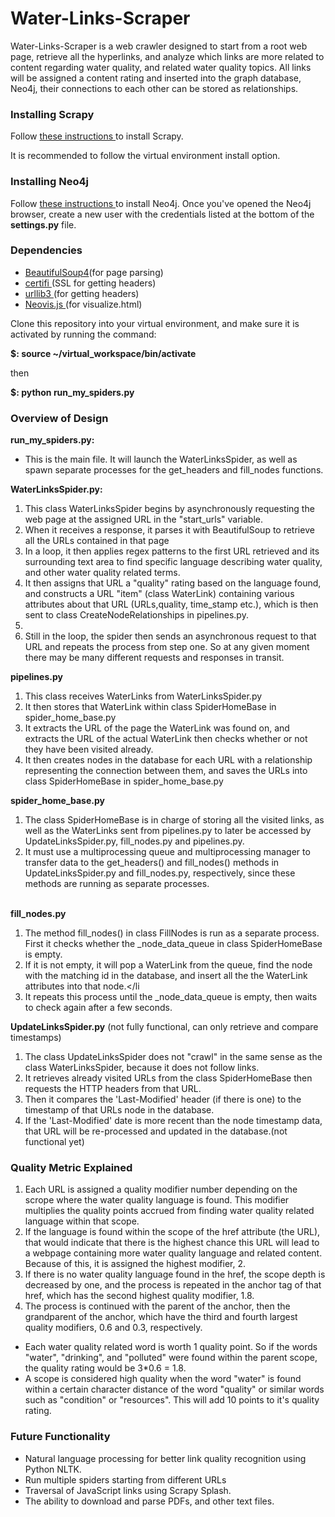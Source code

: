 # Water-Links-Scraper

<p>Water-Links-Scraper is a web crawler designed to start from a root web page, 
retrieve all the hyperlinks, and analyze which links are more related to content 
regarding water quality, and related water quality topics. All links will be assigned a content rating and inserted into the graph database, Neo4j, their connections to each other can be stored as relationships. 

<h3> Installing Scrapy </h3>
<p>Follow <a href='http://doc.scrapy.org/en/latest/intro/install.html'> these instructions </a>to install Scrapy.</p>
<p>It is recommended to follow the virtual environment install option.</p>

<h3> Installing Neo4j </h3>
<p>Follow <a href='https://neo4j.com/docs/operations-manual/current/installation/'>these instructions </a> to install Neo4j. Once you've opened the Neo4j browser, create a new user with the credentials listed at the bottom of the <b>settings.py</b>  file.</p>

<h3> Dependencies </h3>
<ul>
  <li><a href='https://www.crummy.com/software/BeautifulSoup/bs4/doc/#installing-beautiful-soup'>BeautifulSoup4</a>(for page parsing)</li>
  <li><a href='https://pypi.org/project/certifi/'>certifi </a>(SSL for getting headers)</li>
  <li><a href='https://pypi.org/project/urllib3/'>urllib3 </a>(for getting headers)</li>
  <li><a href='https://github.com/neo4j-contrib/neovis.js/'>Neovis.js </a>(for visualize.html)</li>
</ul>
  

<p>Clone this repository into your virtual environment, and make sure it is activated
by running the command:</p>
<p><b>$: source ~/virtual_workspace/bin/activate</b></p>
<p>then</p>
<p><b>$: python run_my_spiders.py</b></p>

<h3>Overview of Design</h3>

<b>run_my_spiders.py:</b>
  <ul><li>This is the main file. It will launch the WaterLinksSpider, as well as spawn separate processes for the get_headers and fill_nodes functions.</li></ul>
  
  <b>WaterLinksSpider.py:</b>
    <ol>
      <li>This class WaterLinksSpider begins by asynchronously requesting the web page at the assigned URL in the "start_urls" variable.           </li> 
      <li>When it receives a response, it parses it with BeautifulSoup to retrieve all the URLs contained in that page</li>
      <li> In a loop, it then applies regex patterns to the first URL retrieved and its surrounding text area to find specific language describing water quality, and other water quality related terms.</li> 
      <li>It then assigns that URL a "quality" rating based on the language found, and constructs a URL "item" (class WaterLink) containing various attributes about that URL (URLs,quality, time_stamp etc.), which is then sent to class CreateNodeRelationships in pipelines.py.<li>
      <li>Still in the loop, the spider then sends an asynchronous request to that URL and repeats the process from step one. So at any given moment there may be many different requests and responses in transit. </li>
    </ol>
    
  <b>pipelines.py</b>
    <ol>
     <li>This class receives WaterLinks from WaterLinksSpider.py</li>
     <li>It then stores that WaterLink within class SpiderHomeBase in spider_home_base.py</li>
     <li>It extracts the URL of the page the WaterLink was found on, and extracts the URL of the actual WaterLink then checks whether or not they have been visited already.</li> 
      <li> It then creates nodes in the database for each URL with a relationship representing the connection between them, and saves the URLs into class SpiderHomeBase in spider_home_base.py</li>
    </ol>
  
  <b>spider_home_base.py</b>
    <ol>
      <li> The class SpiderHomeBase is in charge of storing all the visited links, as well as the WaterLinks sent from pipelines.py to later be accessed by UpdateLinksSpider.py, fill_nodes.py and pipelines.py.</li>
      <li> It must use a multiprocessing queue and multiprocessing manager to transfer data to the get_headers() and fill_nodes() methods in UpdateLinksSpider.py and fill_nodes.py, respectively, since these methods are running as separate processes.</li>    
    </ol>
  
  <b>fill_nodes.py</b>
    <ol>
      <li>The method fill_nodes() in class FillNodes is run as a separate process. First it checks whether the _node_data_queue in class SpiderHomeBase is empty.</li>
      <li> If it is not empty, it will pop a WaterLink from the queue, find the node with the matching id in the database, and insert all the the WaterLink attributes into that node.</li
      <li> It repeats this process until the _node_data_queue is empty, then waits to check again after a few seconds.</li>
    </ol>
  
  <b>UpdateLinksSpider.py</b> (not fully functional, can only retrieve and compare timestamps)
    <ol>
      <li> The class UpdateLinksSpider does not "crawl" in the same sense as the class WaterLinksSpider, because it does not follow links.</li> 
      <li>It retrieves already visited URLs from the class SpiderHomeBase then requests the HTTP headers from that URL.</li>
      <li>Then it compares the 'Last-Modified' header (if there is one) to the timestamp of that URLs node in the database.</li> 
      <li>If the 'Last-Modified' date is more recent than the node timestamp data, that URL will be re-processed and updated in the database.(not functional yet)</li>
    </ol>

<h3>Quality Metric Explained</h3>
<ol>
  <li> Each URL is assigned a quality modifier number depending on the scrope where the water quality language is found. This modifier multiplies the quality points accrued from finding water quality related language within that scope.</li>
  <li> If the language is found within the scope of the href attribute (the URL), that would indicate that there is the highest chance this URL will lead to a webpage containing more water quality language and related content. Because of this, it is assigned the highest modifier, 2.</li>
  <li> If there is no water quality language found in the href, the scope depth is decreased by one, and the process is repeated in the anchor tag of that href, which has the second highest quality modifier, 1.8.</li>
  <li> The process is continued with the parent of the anchor, then the grandparent of the anchor, which have the third and fourth largest quality modifiers, 0.6 and 0.3, respectively.</li>
</ol>
<ul>
  <li> Each water quality related word is worth 1 quality point. So if the words "water", "drinking", and "polluted" were found within the parent scope, the quality rating would be 3*0.6 = 1.8.</li>
  <li> A scope is considered high quality when the word "water" is found within a certain character distance of the word "quality" or similar words such as "condition" or "resources". This will add 10 points to it's quality rating.</li>
 </ul>
      
<h3><b>Future Functionality</b></h3>
<ul>
  <li>Natural language processing for better link quality recognition using Python NLTK.</li>
  <li>Run multiple spiders starting from different URLs</li>
  <li>Traversal of JavaScript links using Scrapy Splash.</li>
  <li>The ability to download and parse PDFs, and other text files.</li>
</ul>
  
    
